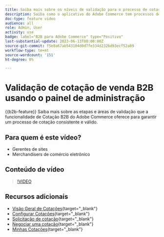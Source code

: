 ```yaml
---
title: Saiba mais sobre os níveis de validação para o processo de cotação B2B no painel de administração
description: Saiba como o aplicativo do Adobe Commerce tem processos de validação rigorosos.  Este tutorial em vídeo demonstra o processo de validação do painel de administração do Adobe Commerce para garantir que o procedimento de cotação seja válido e consistente
doc-type: feature video
audience: all
role: Admin, User
activity: use
badge: label="B2B para Adobe Commerce" type="Positivo"
last-substantial-update: 2023-06-13T00:00:00Z
source-git-commit: f5e8a67ab543104d0d7fe334d2326d93ecf52a89
workflow-type: tm+mt
source-wordcount: '151'
ht-degree: 0%

---
```


# Validação de cotação de venda B2B usando o painel de administração

{{b2b-feature}}
Saiba mais sobre as etapas e áreas de validação que a funcionalidade de Cotação B2B do Adobe Commerce oferece para garantir um processo de cotação consistente e válido.

## Para quem é este vídeo?

- Gerentes de sites
- Merchandisers de comércio eletrônico

## Conteúdo de vídeo

>[!VIDEO](https://video.tv.adobe.com/v/3420413?learn=on)

## Recursos adicionais

- [Visão Geral de Cotações](https://experienceleague.adobe.com/docs/commerce-admin/b2b/quotes/quotes.html){target="_blank"}
- [Configurar Cotações](https://experienceleague.adobe.com/docs/commerce-admin/b2b/quotes/configure-quotes.html){target="_blank"}
- [Solicitação de cotação](https://experienceleague.adobe.com/docs/commerce-admin/b2b/quotes/quote-request.html){target="_blank"}
- [Negociar uma cotação](https://experienceleague.adobe.com/docs/commerce-admin/b2b/quotes/quote-price-negotiation.html){target="_blank"}
- [Minhas Cotações](https://experienceleague.adobe.com/docs/commerce-admin/b2b/quotes/account-dashboard-my-quotes.html){target="_blank"}
